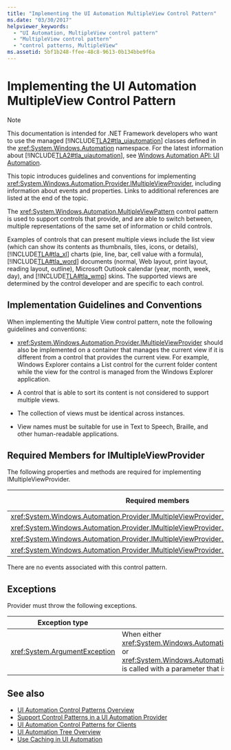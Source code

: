 ```yaml
---
title: "Implementing the UI Automation MultipleView Control Pattern"
ms.date: "03/30/2017"
helpviewer_keywords: 
  - "UI Automation, MultipleView control pattern"
  - "MultipleView control pattern"
  - "control patterns, MultipleView"
ms.assetid: 5bf1b248-ffee-48c8-9613-0b134bbe9f6a
---
```

# Implementing the UI Automation MultipleView Control Pattern
> [!NOTE]
> This documentation is intended for .NET Framework developers who want to use the managed [!INCLUDE[TLA2#tla_uiautomation](../../../includes/tla2sharptla-uiautomation-md.md)] classes defined in the <xref:System.Windows.Automation> namespace. For the latest information about [!INCLUDE[TLA2#tla_uiautomation](../../../includes/tla2sharptla-uiautomation-md.md)], see [Windows Automation API: UI Automation](https://go.microsoft.com/fwlink/?LinkID=156746).  
  
 This topic introduces guidelines and conventions for implementing <xref:System.Windows.Automation.Provider.IMultipleViewProvider>, including information about events and properties. Links to additional references are listed at the end of the topic.  
  
 The <xref:System.Windows.Automation.MultipleViewPattern> control pattern is used to support controls that provide, and are able to switch between, multiple representations of the same set of information or child controls.  
  
 Examples of controls that can present multiple views include the list view (which can show its contents as thumbnails, tiles, icons, or details), [!INCLUDE[TLA#tla_xl](../../../includes/tlasharptla-xl-md.md)] charts (pie, line, bar, cell value with a formula), [!INCLUDE[TLA#tla_word](../../../includes/tlasharptla-word-md.md)] documents (normal, Web layout, print layout, reading layout, outline), Microsoft Outlook calendar (year, month, week, day), and [!INCLUDE[TLA#tla_wmp](../../../includes/tlasharptla-wmp-md.md)] skins. The supported views are determined by the control developer and are specific to each control.  
  
<a name="Implementation_Guidelines_and_Conventions"></a>   
## Implementation Guidelines and Conventions  
 When implementing the Multiple View control pattern, note the following guidelines and conventions:  
  
- <xref:System.Windows.Automation.Provider.IMultipleViewProvider> should also be implemented on a container that manages the current view if it is different from a control that provides the current view. For example, Windows Explorer contains a List control for the current folder content while the view for the control is managed from the Windows Explorer application.  
  
- A control that is able to sort its content is not considered to support multiple views.  
  
- The collection of views must be identical across instances.  
  
- View names must be suitable for use in Text to Speech, Braille, and other human-readable applications.  
  
<a name="Required_Members_for_IMultipleViewProvider"></a>   
## Required Members for IMultipleViewProvider  
 The following properties and methods are required for implementing IMultipleViewProvider.  
  
|Required members|Member type|Notes|  
|----------------------|-----------------|-----------|  
|<xref:System.Windows.Automation.Provider.IMultipleViewProvider.CurrentView%2A>|Property|None|  
|<xref:System.Windows.Automation.Provider.IMultipleViewProvider.GetSupportedViews%2A>|Method|None|  
|<xref:System.Windows.Automation.Provider.IMultipleViewProvider.GetViewName%2A>|Method|None|  
|<xref:System.Windows.Automation.Provider.IMultipleViewProvider.SetCurrentView%2A>|Method|None|  
  
 There are no events associated with this control pattern.  
  
<a name="Exceptions"></a>   
## Exceptions  
 Provider must throw the following exceptions.  
  
|Exception type|Condition|  
|--------------------|---------------|  
|<xref:System.ArgumentException>|When either <xref:System.Windows.Automation.Provider.IMultipleViewProvider.SetCurrentView%2A> or <xref:System.Windows.Automation.Provider.IMultipleViewProvider.GetViewName%2A> is called with a parameter that is not a member of the supported views collection.|  
  
## See also

- [UI Automation Control Patterns Overview](ui-automation-control-patterns-overview.md)
- [Support Control Patterns in a UI Automation Provider](support-control-patterns-in-a-ui-automation-provider.md)
- [UI Automation Control Patterns for Clients](ui-automation-control-patterns-for-clients.md)
- [UI Automation Tree Overview](ui-automation-tree-overview.md)
- [Use Caching in UI Automation](use-caching-in-ui-automation.md)
